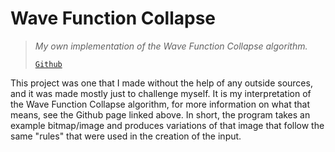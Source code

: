 # Wave Function Collapse
> *My own implementation of the Wave Function Collapse algorithm.*
>
> [`Github`](https://github.com/kaighe/WavefunctionCollapse)

This project was one that I made without the help of any outside sources, and it was made mostly just to challenge myself. It is my interpretation of the Wave Function Collapse algorithm, for more information on what that means, see the Github page linked above. In short, the program takes an example bitmap/image and produces variations of that image that follow the same "rules" that were used in the creation of the input.